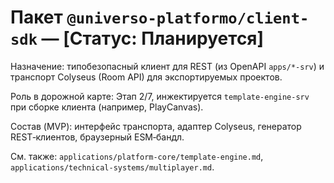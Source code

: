 # Пакет `@universo-platformo/client-sdk` — [Статус: Планируется]

Назначение: типобезопасный клиент для REST (из OpenAPI `apps/*-srv`) и транспорт Colyseus (Room API) для экспортируемых проектов.

Роль в дорожной карте: Этап 2/7, инжектируется `template-engine-srv` при сборке клиента (например, PlayCanvas).

Состав (MVP): интерфейс транспорта, адаптер Colyseus, генератор REST‑клиентов, браузерный ESM‑бандл.

См. также: `applications/platform-core/template-engine.md`, `applications/technical-systems/multiplayer.md`.
